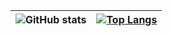 | ![GitHub stats](https://github-readme-stats.vercel.app/api?username=Iqbal1282&show_icons=true&theme=blue-green) | [![Top Langs](https://github-readme-stats.vercel.app/api/top-langs/?username=Iqbal1282&hide=html&theme=blue-green&layout=compact)](https://github.com/anuraghazra/github-readme-stats)
| - | - |
